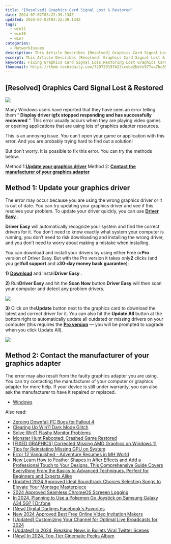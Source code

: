 ```yaml
---
title: "[Resolved] Graphics Card Signal Lost & Restored"
date: 2024-07-02T03:22:39.134Z
updated: 2024-07-03T03:22:39.134Z
tags:
  - win11
  - win10
  - win7
categories:
  - NetworkIssues
description: This Article Describes [Resolved] Graphics Card Signal Lost & Restored
excerpt: This Article Describes [Resolved] Graphics Card Signal Lost & Restored
keywords: Fixing Graphics Card Signal Loss,Restoring Lost Graphics Card Connection,Troubleshooting Graphics Card Signal Issues,Resolving Graphics Driver Problems,Graphics Card Reset Solution,Reconnecting Graphics Card Signals,Recovering Graphics Card Interference
thumbnail: https://thmb.techidaily.com/729729197b22ccebe2bbfe977aa7bc85dbf69a72f989ad7aa422cd7f1d76fb4a.jpg
---
```


## [Resolved] Graphics Card Signal Lost & Restored

![](https://images.drivereasy.com/wp-content/uploads/2017/10/img_59db1db2817e5.png)

 Many Windows users have reported that they have seen an error telling them “ **Display driver igfx stopped responding and has successfully recovered** “. This error usually occurs when they are playing video games or opening applications that are using lots of graphics adapter resources.

 This is an annoying issue. You can’t open your game or application with this error. And you are probably trying hard to find out a solution!

 But don’t worry. It is possible to fix this error. You can try the methods below:

 Method 1:[**Update your graphics driver**](#a)
 Method 2: **[Contact the manufacturer of your graphics adapter](#b)**
  
## Method 1: Update your graphics driver

 The error may occur because you are using the wrong graphics driver or it is out of date. You can try updating your graphics driver and see if this resolves your problem. To update your driver quickly, you can use [**Driver Easy**](https://tools.techidaily.com/drivereasy/download/) .

**Driver Easy** will automatically recognize your system and find the correct drivers for it. You don’t need to know exactly what system your computer is running, you don’t need to risk downloading and installing the wrong driver, and you don’t need to worry about making a mistake when installing.

 You can download and install your drivers by using either Free or**Pro** version of Driver Easy. But with the Pro version it takes only**2** clicks (and you get**full support** and a**30-day money back guarantee**):

**1)** [**Download**](https://tools.techidaily.com/drivereasy/download/) and Install**Driver Easy** .

**2)**  Run**Driver Easy** and hit the **Scan Now** button.**Driver Easy** will then scan your computer and detect any problem drivers.

![](https://images.drivereasy.com/wp-content/uploads/2017/08/img_59a3cbf61b437.jpg)

**3)** Click on the**Update** button next to the graphics card to download the latest and correct driver for it. You can also hit the **Update All** button at the bottom right to automatically update all outdated or missing drivers on your computer (this requires the **[Pro version](https://tools.techidaily.com/drivereasy/download/)**  — you will be prompted to upgrade when you click Update All).

![](https://images.drivereasy.com/wp-content/uploads/2017/10/img_59db23f131777.jpg)
  
## Method 2: Contact the manufacturer of your graphics adapter

 The error may also result from the faulty graphics adapter you are using. You can try contacting the manufacturer of your computer or graphics adapter for more help. If your device is still under warranty, you can also ask the manufacturer to have it repaired or replaced.

* [Windows](https://tools.techidaily.com/drivereasy/download/)

<ins class="adsbygoogle"
     style="display:block"
     data-ad-format="autorelaxed"
     data-ad-client="ca-pub-7571918770474297"
     data-ad-slot="1223367746"></ins>



<ins class="adsbygoogle"
     style="display:block"
     data-ad-client="ca-pub-7571918770474297"
     data-ad-slot="8358498916"
     data-ad-format="auto"
     data-full-width-responsive="true"></ins>

<span class="atpl-alsoreadstyle">Also read:</span>
<div><ul>
<li><a href="https://network-issues.techidaily.com/zeroing-downfall-pc-bugs-for-fallout-4/"><u>Zeroing Downfall PC Bugs for Fallout 4</u></a></li>
<li><a href="https://network-issues.techidaily.com/clearing-up-win11-dark-mode-glitch/"><u>Clearing Up Win11 Dark Mode Glitch</u></a></li>
<li><a href="https://network-issues.techidaily.com/solve-win11-flashy-monitor-problems/"><u>Solve Win11 Flashy Monitor Problems</u></a></li>
<li><a href="https://network-issues.techidaily.com/monster-hunt-rebooted-crashed-game-restored/"><u>Monster Hunt Rebooted: Crashed Game Restored</u></a></li>
<li><a href="https://network-issues.techidaily.com/fixed-graphics-corrected-missing-amd-graphics-on-windows-11/"><u>[FIXED GRAPHICS] Corrected Missing AMD Graphics on Windows 11</u></a></li>
<li><a href="https://network-issues.techidaily.com/tips-for-reinstating-missing-gpu-on-system/"><u>Tips for Reinstating Missing GPU on System</u></a></li>
<li><a href="https://network-issues.techidaily.com/error-12-vanquished-adventure-resumes-in-mh-world/"><u>Error 12 Vanquished - Adventure Resumes in MH World</u></a></li>
<li><a href="https://ai-editing-video.techidaily.com/new-learn-how-to-feather-shapes-in-after-effects-and-add-a-professional-touch-to-your-designs-this-comprehensive-guide-covers-everything-from-the-basics-to-/"><u>New Learn How to Feather Shapes in After Effects and Add a Professional Touch to Your Designs. This Comprehensive Guide Covers Everything From the Basics to Advanced Techniques. Perfect for Beginners and Experts Alike</u></a></li>
<li><a href="https://audio-editing.techidaily.com/updated-2024-approved-ideal-soundtrack-choices-selecting-songs-to-elevate-your-montage-masterpiece/"><u>Updated 2024 Approved Ideal Soundtrack Choices Selecting Songs to Elevate Your Montage Masterpiece</u></a></li>
<li><a href="https://visual-screen-recording.techidaily.com/2024-approved-seamless-chromeos-screeen-logging/"><u>2024 Approved  Seamless ChromeOS Screeen Logging</u></a></li>
<li><a href="https://change-location.techidaily.com/in-2024-planning-to-use-a-pokemon-go-joystick-on-samsung-galaxy-a34-5g-drfone-by-drfone-virtual-android/"><u>In 2024, Planning to Use a Pokemon Go Joystick on Samsung Galaxy A34 5G? | Dr.fone</u></a></li>
<li><a href="https://facebook-video-recording.techidaily.com/new-digital-darlings-facebooks-favorites/"><u>[New] Digital Darlings  Facebook's Favorites</u></a></li>
<li><a href="https://video-ai-editor.techidaily.com/new-2024-approved-best-free-online-video-invitation-makers/"><u>New 2024 Approved Best Free Online Video Invitation Makers</u></a></li>
<li><a href="https://discord-videos.techidaily.com/updated-customizing-your-channel-for-optimal-live-broadcasts-for-2024/"><u>[Updated] Customizing Your Channel for Optimal Live Broadcasts for 2024</u></a></li>
<li><a href="https://twitter-videos.techidaily.com/updated-in-2024-breaking-news-in-bullets-viral-twitter-scenes/"><u>[Updated] In 2024, Breaking News in Bullets  Viral Twitter Scenes</u></a></li>
<li><a href="https://vp-tips.techidaily.com/new-in-2024-top-tier-cinematic-peeks-album/"><u>[New] In 2024, Top-Tier Cinematic Peeks Album</u></a></li>
</ul></div>
